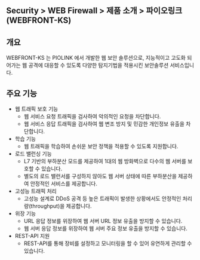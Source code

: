 ## Security > WEB Firewall > 제품 소개 > 파이오링크(WEBFRONT-KS)

## 개요

WEBFRONT-KS 는 PIOLINK 에서 개발한 웹 보안 솔루션으로, 지능적이고 고도화 되어가는 웹 공격에 대응할 수 있도록 다양한 탐지기법을 적용시킨 보안솔루션 서비스입니다.

## 주요 기능

* 웹 트래픽 보호 기능
    * 웹 서비스 요청 트래픽을 검사하여 악의적인 요청을 차단합니다.
    * 웹 서비스 응답 트래픽을 검사하여 웹 변조 방지 및 민감한 개인정보 유출을 차단합니다.
* 학습 기능
    * 웹 트래픽을 학습하여 손쉬운 보안 정책을 적용할 수 있도록 지원합니다.
* 로드 밸런싱 기능
    * L7 기반의 부하분산 모드를 제공하여 1대의 웹 방화벽으로 다수의 웹 서버를 보호할 수 있습니다.
    * 별도의 로드 밸런서를 구성하지 않아도 웹 서버 상태에 따른 부하분산을 제공하여 안정적인 서비스를 제공합니다.
* 고성능 트래픽 처리
    * 고성능 설계로 DDoS 공격 등 높은 트래픽이 발생한 상황에서도 안정적인 처리량(throughput)을 제공합니다.
* 위장 기능
    * URL 응답 정보를 위장하여 웹 서버 URL 정보 유출을 방지할 수 있습니다.
    * 웹 서버 응답 정보를 위장하여 웹 서버 주요 정보 유출을 방지할 수 있습니다.
* REST-API 지원
    * REST-API를 통해 장비를 설정하고 모니터링을 할 수 있어 유연하게 관리할 수 있습니다.
